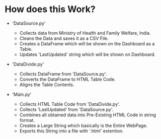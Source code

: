 # How does this Work?

* 'DataSource.py' 
	+ Collects data from Ministry of Health and Family Welfare, India.
	+ Cleans the Data and saves it as a CSV File.
	+ Creates a DataFrame which will be shown on the Dashboard as a Table.
	+ Updates 'LastUpdated' string which will be shown on Dashboard.

* 'DataDivide.py' 
	+ Collects DataFrame from 'DataSource.py'.
	+ Converts the DataFrame to HTML Table Code.
	+ Aligns the Table Contents.

* 'Main.py' 
	+ Collects HTML Table Code from 'DataDivide.py'.
	+ Collects 'LastUpdated' from 'DataSource.py'.
	+ Combines all obtained data into Pre-Existing HTML Code in string format.
	+ Creates a Large String which basically is the Entire WebPage.
	+ Exports this String into a file with '.html' extention.